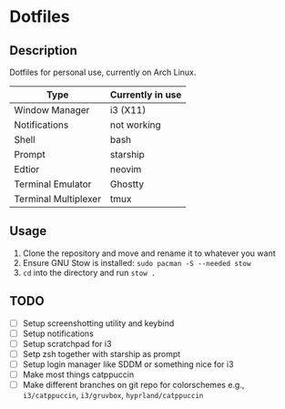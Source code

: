 # Dotfiles

## Description

Dotfiles for personal use, currently on Arch Linux.

| Type | Currently in use |
| --- | --- |
| Window Manager | i3 (X11) |
| Notifications | not working |
| Shell | bash |
| Prompt | starship |
| Edtior | neovim |
| Terminal Emulator | Ghostty |
| Terminal Multiplexer | tmux |

## Usage

1. Clone the repository and move and rename it to whatever you want
2. Ensure GNU Stow is installed: `sudo pacman -S --needed stow`
3. `cd` into the directory and run `stow .`

## TODO

- [ ] Setup screenshotting utility and keybind
- [ ] Setup notifications
- [ ] Setup scratchpad for i3
- [ ] Setp zsh together with starship as prompt
- [ ] Setup login manager like SDDM or something nice for i3
- [ ] Make most things catppuccin
- [ ] Make different branches on git repo for colorschemes e.g., `i3/catppuccin`, `i3/gruvbox`, `hyprland/catppuccin`
